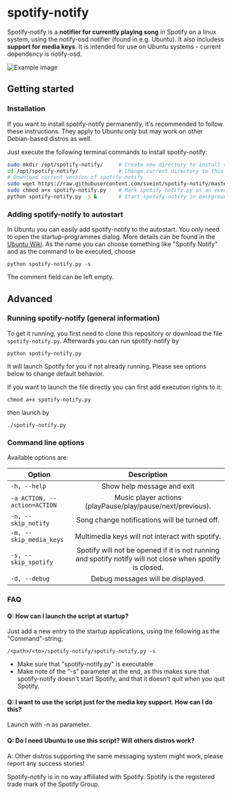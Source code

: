spotify-notify
==============

Spotify-notify is a __notifier for currently playing song__ in Spotify on a linux system, using the notify-osd notifier (found in e.g. Ubuntu). It also includess __support for media keys__. It is intended for use on Ubuntu systems - current dependency is notify-osd.

![Example image](https://dl.dropbox.com/u/100344/spotifynotify2.png)


Getting started
---------------
### Installation

If you want to install spotify-notify permanently, it's recommended to follow these instructions. They apply to Ubuntu only but may work on other Debian-based distros as well.

Just execute the following terminal commands to install spotify-notify:
```bash
sudo mkdir /opt/spotify-notify/     # Create new directory to install spotify-notify
cd /opt/spotify-notify/             # Change current directory to this folder
# Download current version of spotify-notify
sudo wget https://raw.githubusercontent.com/sveint/spotify-notify/master/spotify-notify.py
sudo chmod a+x spotify-notify.py    # Mark spotify-notify.py as an executable
python spotify-notify.py -s &       # Start spotify-notify in background
```

### Adding spotify-notify to autostart
In Ubuntu you can easily add spotify-notify to the autostart. You only need to open the startup-programmes dialog. More details can be found in the [Ubuntu Wiki](https://help.ubuntu.com/community/AddingProgramToSessionStartup#Startup_Programs). As the name you can choose something like "Spotify Notify" and as the command to be executed, choose

`python spotify-notify.py -s`

The comment field can be left empty.

Advanced
--------
### Running spotify-notify (general information)
To get it running, you first need to clone this repository or download the file `spotify-notify.py`. Afterwards you can run spotify-notify by

`python spotify-notify.py`

It will launch Spotify for you if not already running. Please see options below to change default behavior.

If you want to launch the file directly you can first add execution rights to it:

`chmod a+x spotify-notify.py`

then launch by

`./spotify-notify.py`

### Command line options

Available options are:

| Option                        | Description                                                |
| ------------------------------|:----------------------------------------------------------:|
| `-h, --help`                  | Show help message and exit                                 |
| `-a ACTION, --action=ACTION`  | Music player actions (playPause/play/pause/next/previous). |
| `-n, --skip_notify`           | Song change notifications will be turned off.              |
| `-m, --skip_media_keys`       | Multimedia keys will not interact with spotify.            |
| `-s, --skip_spotify`          | Spotify will not be opened if it is not running and spotify notify will not close when spotify is closed. |
| `-d, --debug`                 | Debug messages will be displayed.                          |



### FAQ


#### Q: How can I launch the script at startup?

Just add a new entry to the startup applications, using the following as the "Command"-string;

`/<path>/<to>/spotify-notify/spotify-notify.py -s`

- Make sure that "spotify-notify.py" is executable
- Make note of the "-s" parameter at the end, as this makes sure that spotify-notify doesn't start Spotify, and that it doesn't quit when you quit Spotify.


#### Q: I want to use the script just for the media key support. How can I do this?

Launch with -n as parameter.


#### Q: Do I need Ubuntu to use this script? Will others distros work?

A: Other distros supporting the same messaging system might work, please report any success stories!


Spotify-notify is in no way affiliated with Spotify. Spotify is the registered trade mark of the Spotify Group.
